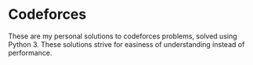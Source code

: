 # Codeforces

These are my personal solutions to codeforces problems, solved using Python 3. 
These solutions strive for easiness of understanding instead of performance.